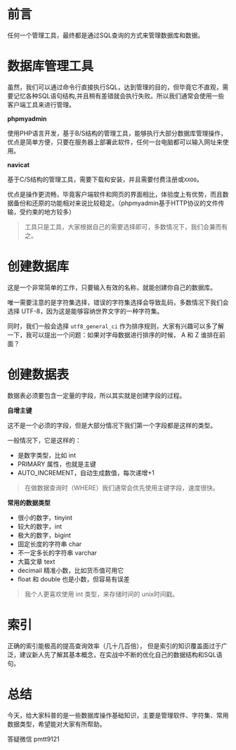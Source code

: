 # 前言

任何一个管理工具，最终都是通过SQL查询的方式来管理数据库和数据。

# 数据库管理工具

虽然，我们可以通过命令行直接执行SQL，达到管理的目的，但毕竟它不直观，需要记忆各种SQL语句结构,并且稍有差错就会执行失败。所以我们通常会使用一些客户端工具来进行管理。

**phpmyadmin**

使用PHP语言开发，基于B/S结构的管理工具，能够执行大部分数据库管理操作，优点是简单方便，只要在服务器上部署此软件，任何一台电脑都可以输入网址来使用。

**navicat**

基于C/S结构的管理工具，需要下载和安装，并且需要付费注册或```XXOO```。

优点是操作更流畅，毕竟客户端软件和网页的界面相比，体验度上有优势，而且数据备份和还原的功能相对来说比较稳定。（phpmyadmin基于HTTP协议的文件传输，受约束的地方较多）

> 工具只是工具，大家根据自己的需要选择即可，多数情况下，我们会兼而有之。

# 创建数据库

这是一个非常简单的工作，只要输入有效的名称，就能创建你自己的数据库。

唯一需要注意的是字符集选择，错误的字符集选择会导致乱码，多数情况下我们会选择 UTF-8，因为这是能够容纳世界文字的一种字符集。

同时，我们一般会选择 ```utf8_general_ci``` 作为排序规则，大家有兴趣可以多了解一下，我可以提出一个问题：如果对字母数据进行排序的时候， A 和 Z 谁排在前面？

# 创建数据表

数据表必须要包含一定量的字段，所以其实就是创建字段的过程。

**自增主键**

这不是一个必须的字段，但是大部分情况下我们第一个字段都是这样的类型。

一般情况下，它是这样的：

- 是数字类型，比如 int
- PRIMARY 属性，也就是主键
- AUTO_INCREMENT，自动生成数值，每次递增+1

> 在做数据查询时（WHERE）我们通常会优先使用主键字段，速度很快。

**常用的数据类型**

- 很小的数字，tinyint
- 较大的数字，int
- 极大的数字，bigint
- 固定长度的字符串 char
- 不一定多长的字符串 varchar
- 大篇文章 text
- decimail 精准小数，比如货币值可用它
- float 和 double 也是小数，但容易有误差

> 我个人更喜欢使用 int 类型，来存储时间的 unix时间戳。

# 索引

正确的索引能极高的提高查询效率（几十几百倍）， 但是索引的知识覆盖面过于广泛，建议新人先了解其基本概念，在实战中不断的优化自己的数据结构和SQL语句。

# 总结

今天，给大家科普的是一些数据库操作基础知识，主要是管理软件、字符集、常用数据类型，希望能对大家有所帮助。

答疑微信 pmtt9121